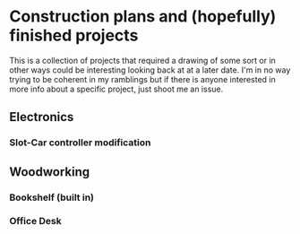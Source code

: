 # Construction plans and (hopefully) finished projects

This is a collection of projects that required a drawing of some sort or in other ways could be interesting looking back at at a later date.
I'm in no way trying to be coherent in my ramblings but if there is anyone interested in more info about a specific project, just shoot me an issue.

## Electronics
### Slot-Car controller modification

## Woodworking
### Bookshelf (built in)
### Office Desk

